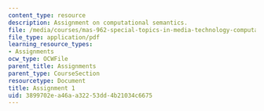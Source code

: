 ```yaml
---
content_type: resource
description: Assignment on computational semantics.
file: /media/courses/mas-962-special-topics-in-media-technology-computational-semantics-fall-2002/3899702ea46aa32253dd4b21034c6675_a1.pdf
file_type: application/pdf
learning_resource_types:
- Assignments
ocw_type: OCWFile
parent_title: Assignments
parent_type: CourseSection
resourcetype: Document
title: Assignment 1
uid: 3899702e-a46a-a322-53dd-4b21034c6675
---
```

